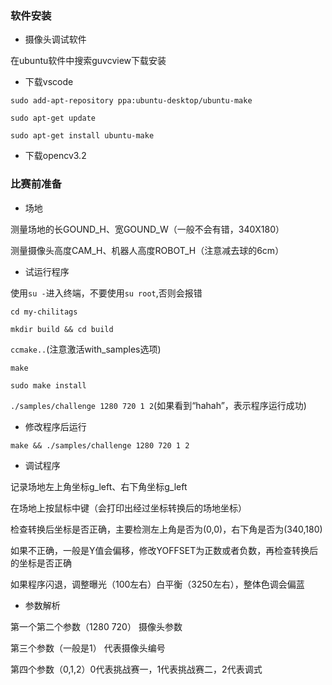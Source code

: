 ### 软件安装

- 摄像头调试软件

在ubuntu软件中搜索guvcview下载安装

- 下载vscode

`sudo add-apt-repository ppa:ubuntu-desktop/ubuntu-make`

`sudo apt-get update`

`sudo apt-get install ubuntu-make`

- 下载opencv3.2

### 比赛前准备

- 场地

测量场地的长GOUND_H、宽GOUND_W（一般不会有错，340X180）

测量摄像头高度CAM_H、机器人高度ROBOT_H（注意减去球的6cm）

- 试运行程序

使用`su -`进入终端，不要使用`su root`,否则会报错

`cd my-chilitags`

`mkdir build && cd build`

`ccmake..`(注意激活with_samples选项)

`make`

`sudo make install`

`./samples/challenge 1280 720 1 2`(如果看到“hahah”，表示程序运行成功)

- 修改程序后运行

`make && ./samples/challenge 1280 720 1 2`

- 调试程序

记录场地左上角坐标g_left、右下角坐标g_left

在场地上按鼠标中键（会打印出经过坐标转换后的场地坐标）

检查转换后坐标是否正确，主要检测左上角是否为(0,0)，右下角是否为(340,180)

如果不正确，一般是Y值会偏移，修改YOFFSET为正数或者负数，再检查转换后的坐标是否正确

如果程序闪退，调整曝光（100左右）白平衡（3250左右），整体色调会偏蓝

- 参数解析

第一个第二个参数（1280 720） 摄像头参数

第三个参数（一般是1） 代表摄像头编号

第四个参数（0,1,2）0代表挑战赛一，1代表挑战赛二，2代表调式


